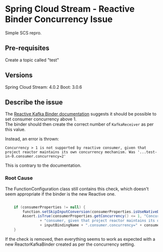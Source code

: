 # Spring Cloud Stream - Reactive Binder Concurrency Issue

Simple SCS repro.

## Pre-requisites

Create a topic called "test"

## Versions

Spring Cloud Stream: 4.0.2
Boot: 3.0.6

## Describe the issue

The [Reactive Kafka Binder documentation](https://docs.spring.io/spring-cloud-stream/docs/current/reference/html/spring-cloud-stream-binder-kafka.html#_concurrency) suggests it should be possible to set consumer concurrency above 1.  
The binder should then create the correct number of `KafkaReceiver` as per this value.

Instead, an error is thrown:

```Concurrency > 1 is not supported by reactive consumer, given that project reactor maintains its own concurrency mechanism. Was '...test-in-0.consumer.concurrency=2'```

This is contrary to the documentation.

### Root Cause

The FunctionConfiguration class still contains this check, which doesn't seem appropriate if the binder is the new Reactive one.

```java

    if (consumerProperties != null) {
        function.setSkipInputConversion(consumerProperties.isUseNativeDecoding());
        Assert.isTrue(consumerProperties.getConcurrency() <= 1, "Concurrency > 1 is not supported by reactive "
                + "consumer, given that project reactor maintains its own concurrency mechanism. Was '..."
                + inputBindingName + ".consumer.concurrency=" + consumerProperties.getConcurrency() + "'");
    }
```
If the check is removed, then everything seems to work as expected with a new ReactorKafkaBinder created as per the concurrency setting.